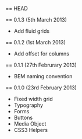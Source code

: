 == HEAD

== 0.1.3 (5th March 2013)
- Add fluid grids

== 0.1.2 (1st March 2013)
- Add offset for columns

== 0.1.1 (27th Februrary 2013)
- BEM naming convention

== 0.1.0 (23rd February 2013)
- Fixed width grid
- Typography
- Forms
- Buttons
- Media Object
- CSS3 Helpers